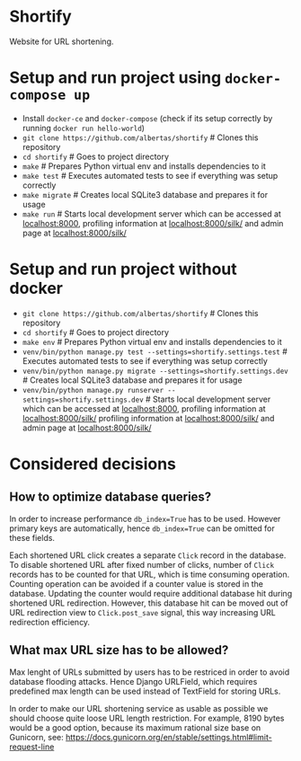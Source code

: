 # Shortify
Website for URL shortening.

# Setup and run project using `docker-compose up`
* Install `docker-ce` and `docker-compose` (check if its setup correctly by running `docker run hello-world`)
* `git clone https://github.com/albertas/shortify`  # Clones this repository
* `cd shortify`  # Goes to project directory
* `make`  # Prepares Python virtual env and installs dependencies to it
* `make test`  # Executes automated tests to see if everything was setup correctly
* `make migrate`  # Creates local SQLite3 database and prepares it for usage
* `make run`  # Starts local development server which can be accessed at [localhost:8000](http://localhost:8000),
  profiling information at [localhost:8000/silk/](http://localhost:8000/silk/) and
  admin page at [localhost:8000/silk/](http://localhost:8000/silk/)

# Setup and run project without docker
* `git clone https://github.com/albertas/shortify`  # Clones this repository
* `cd shortify`  # Goes to project directory
* `make env`  # Prepares Python virtual env and installs dependencies to it
* `venv/bin/python manage.py test --settings=shortify.settings.test`  # Executes automated tests to see if everything was setup correctly
* `venv/bin/python manage.py migrate --settings=shortify.settings.dev`  # Creates local SQLite3 database and prepares it for usage
* `venv/bin/python manage.py runserver --settings=shortify.settings.dev`  # Starts local development server which can be accessed at [localhost:8000](http://localhost:8000), profiling information at [localhost:8000/silk/](http://localhost:8000/silk/)
  profiling information at [localhost:8000/silk/](http://localhost:8000/silk/) and
  admin page at [localhost:8000/silk/](http://localhost:8000/silk/)

# Considered decisions
## How to optimize database queries?
In order to increase performance `db_index=True` has to be used. However primary keys are
automatically, hence `db_index=True` can be omitted for these fields.

Each shortened URL click creates a separate `Click` record in the database.
To disable shortened URL after fixed number of clicks, number of `Click` records has to be counted
for that URL, which is time consuming operation. Counting operation can be avoided if a counter
value is stored in the database. Updating the counter would require additional database hit during
shortened URL redirection. However, this database hit can be moved out of URL redirection view to
`Click.post_save` signal, this way increasing URL redirection efficiency.

## What max URL size has to be allowed?
Max lenght of URLs submitted by users has to be restriced in order to avoid database flooding attacks.
Hence Django URLField, which requires predefined max length can be used instead of TextField for
storing URLs.

In order to make our URL shortening service as usable as possible we should choose quite loose URL
length restriction. For example, 8190 bytes would be a good option, because its maximum rational
size base on Gunicorn, see: https://docs.gunicorn.org/en/stable/settings.html#limit-request-line
